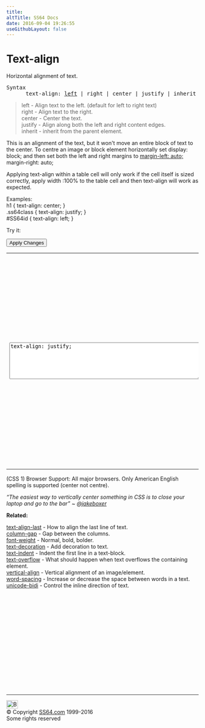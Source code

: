 ```yaml
---
title:
altTitle: SS64 Docs
date: 2016-09-04 19:26:55
useGithubLayout: false
---
```

<!-- #BeginLibraryItem "/Library/head_css.lbi" --><!-- #EndLibraryItem --><h1>Text-align</h1>
<p>Horizontal alignment of text.</p>
<pre>Syntax
      text-align: <u>left</u> | right | center | justify | inherit ;</pre>
<blockquote>
<p><span class="code">left</span> - Align text to the left. (default for left to right text)<br>
<span class="code">right</span> - Align text to the right.<br>
<span class="code">center</span> - Center the text.<br>
<span class="code">justify</span> - Align along both the left and right content edges.<br>
<span class="code">inherit</span> - inherit from the parent element.</p>
</blockquote>
<p>This is an alignment of the text, but it won't move an entire block of text to the  center. To centre an image or block element horizontally set <span class="code">display: block;</span> and then set both the left and right margins to <span class="code"><a href="margin-left.html">margin-left: auto;</a> margin-right: auto;</span></p>
<p>Applying <span class="code">text-align</span> within a table cell will only work if the cell itself is sized correctly, apply <span class="code">width :100%</span> to the table cell and then <span class="code">text-align</span> will work as expected.</p>
<p>Examples:<br>
  <span class="code">h1 { text-align: center;  }<br>
    .ss64class { text-align: justify; }</span><br>
    <span class="code">#SS64id { text-align: left;  }</span>    <br>
</p>
<p>Try it:</p><input type="button" onclick="ApplyStyle()" value="Apply Changes">
<table>
  <tbody><tr>
    <td><textarea name="tryit" id="trycode" cols="60" rows="6" onfocus="this.style.background='#fff';" onblur="this.style.background='#eee';" tabindex="1">text-align: justify;
</textarea></td>
    <td><div id="tryresult">The default alignment for text is left to right. When using narrow 'newspaper style' columns of text then applying "justify" to align along both the left and right content edges can produce a more pleasing layout of text on the screen, or on the page if printed.</div></td>
  </tr>
</tbody></table>
<p>(CSS 1) Browser Support:  All major browsers. Only American English spelling is supported (center not centre).</p>
<p class="quote"><i>“The easiest way to vertically center something in CSS is to close your laptop and go to the bar” ~ @<a href="https://twitter.com/thedaniel/status/414123893830336513">jakeboxer</a></i></p><p><b>Related:</b></p>
<p><a href="text-align-last.html">text-align-last</a> - How to align the last line of text.<br>
<a href="column-gap.html">column-gap</a> - Gap between the columns.<br>
<a href="font-weight.html">font-weight</a> - Normal, bold, bolder.<br>
<a href="text-decoration.html">text-decoration</a> - Add decoration to text.<br>
<a href="text-indent.html">text-indent</a> - Indent the first line in a text-block.<br>
<a href="text-overflow.html">text-overflow</a> - What should happen when text overflows the containing element.<br>
<a href="vertical-align.html">vertical-align</a> - Vertical alignment of an image/element.<br>
<a href="word-spacing.html">word-spacing</a> - Increase or decrease the space between words in a text.<br>
<a href="unicode-bidi.html">unicode-bidi</a> - Control the inline direction of text.</p><!-- #BeginLibraryItem "/Library/foot_css.lbi" --><p>
<!-- CSS -->
<ins class="adsbygoogle" style="display:inline-block;width:300px;height:250px" data-ad-client="ca-pub-6140977852749469" data-ad-slot="2739097502"></ins>
<script>
(adsbygoogle = window.adsbygoogle || []).push({});
</script></p>
<hr>
<div id="bl" class="footer"><a href="text-align.html#"><img src="../images/top.png" width="30" height="22" alt="Back to the Top"></a></div>
<div id="br" class="footer, tagline">© Copyright <a href="http://ss64.com/">SS64.com</a> 1999-2016<br>
Some rights reserved</div><!-- #EndLibraryItem -->

